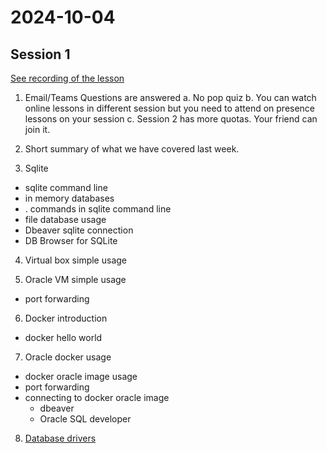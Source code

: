 # 2024-10-04

## Session 1

[See recording of the lesson](https://ankarabilim.sharepoint.com/:v:/s/CENG351/EZ1m0kc7fAFHt1Phh8WY478BmCsVAmc1mBQwA5t-32XExg?e=iVcwt0)

1. Email/Teams Questions are answered
a. No pop quiz
b. You can watch online lessons in different session but you need to attend on presence lessons on your session
c. Session 2 has more quotas. Your friend can join it.

2. Short summary of what we have covered last week.

3. Sqlite 

- sqlite command line
- in memory databases
- . commands in sqlite command line
- file database usage 
- Dbeaver sqlite connection
- DB Browser for SQLite 

4. Virtual box simple usage

5. Oracle VM simple usage
- port forwarding

6. Docker introduction

- docker hello world

7. Oracle docker usage

- docker oracle image usage
- port forwarding
- connecting to docker oracle image
	* dbeaver
	* Oracle SQL developer


8. [Database drivers](../course-contents/database-drivers-en.md)








